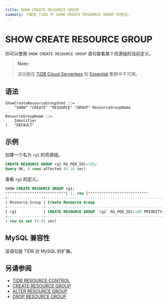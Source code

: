 ```yaml
---
title: SHOW CREATE RESOURCE GROUP
summary: 了解在 TiDB 中 SHOW CREATE RESOURCE GROUP 的用法。
---
```


# SHOW CREATE RESOURCE GROUP

你可以使用 `SHOW CREATE RESOURCE GROUP` 语句查看某个资源组的当前定义。

> **Note:**
>
> 该功能在 [TiDB Cloud Serverless](https://docs.pingcap.com/tidbcloud/select-cluster-tier#tidb-cloud-serverless) 和 [Essential](https://docs.pingcap.com/tidbcloud/select-cluster-tier#essential) 集群中不可用。

## 语法

```ebnf+diagram
ShowCreateResourceGroupStmt ::=
    "SHOW" "CREATE" "RESOURCE" "GROUP" ResourceGroupName

ResourceGroupName ::=
    Identifier
|   "DEFAULT"
```

## 示例

创建一个名为 `rg1` 的资源组。

```sql
CREATE RESOURCE GROUP rg1 RU_PER_SEC=100;
Query OK, 0 rows affected (0.10 sec)
```

查看 `rg1` 的定义。

```sql
SHOW CREATE RESOURCE GROUP rg1;
***************************[ 1. row ]***************************
+----------------+------------------------------------------------------------+
| Resource_Group | Create Resource Group                                      |
+----------------+------------------------------------------------------------+
| rg1            | CREATE RESOURCE GROUP `rg1` RU_PER_SEC=100 PRIORITY=MEDIUM |
+----------------+------------------------------------------------------------+
1 row in set (0.01 sec)
```

## MySQL 兼容性

该语句是 TiDB 对 MySQL 的扩展。

## 另请参阅

* [TiDB RESOURCE CONTROL](/tidb-resource-control-ru-groups.md)
* [CREATE RESOURCE GROUP](/sql-statements/sql-statement-alter-resource-group.md)
* [ALTER RESOURCE GROUP](/sql-statements/sql-statement-alter-resource-group.md)
* [DROP RESOURCE GROUP](/sql-statements/sql-statement-drop-resource-group.md)